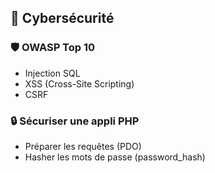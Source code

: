 ## 🔐 Cybersécurité

### 🛡️ OWASP Top 10
- Injection SQL
- XSS (Cross-Site Scripting)
- CSRF

### 🔒 Sécuriser une appli PHP
- Préparer les requêtes (PDO)
- Hasher les mots de passe (password_hash)
